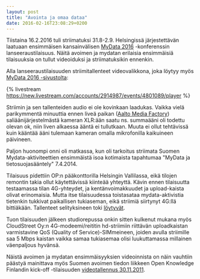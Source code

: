 ```yaml
---
layout: post
title: "Avointa ja omaa dataa"
date: 2016-02-16T23:08:29+0200
---
```


Tiistaina 16.2.2016 tuli striimatuksi 31.8-2.9. Helsingissä järjestettävän laatuaan ensimmäisen kansainvälisen [MyData 2016](http://mydata2016.org/) -konferenssin lanseeraustilaisuus. Näitä avoimen ja mydatan erilaisia ensimmäisiä tilaisuuksia on tullut videoiduksi ja striimatuksikin ennenkin.<!--more-->

Alla lanseeraustilaisuuden striimitallenteet videovalikkona, joka löytyy myös [MyData 2016 -sivustolta](http://mydata2016.org/launch-event): 

{% livestream https://new.livestream.com/accounts/2914987/events/4801089/player %}

Striimin ja sen tallenteiden audio ei ole kovinkaan laadukas. Vaikka vielä parikymmentä minuuttia ennen liveä paikan ([Aalto Media Factory](http://mediafactory.aalto.fi/)) saliäänijärjestelmästä kameran XLR:ään saatu ns. summaääni oli todettu olevan ok, niin liven alkaessa ääntä ei tullutkaan. Muuta ei ollut tehtävissä kuin kääntää ääni tulemaan kameran omalla mikrofonilla kaikuineen päivineen.

Paljon huonompi onni oli matkassa, kun oli tarkoitus striimata Suomen Mydata-aktiviteettien ensimmäistä isoa kotimaista tapahtumaa "MyData ja tietosuojasääntely" 7.4.2014.

Tilaisuus pidettiin OP:n pääkonttorilla Helsingin Vallilassa, eikä tilojen remontin takia ollut käytettävissä kiinteää yhteyttä. Kävin ennen tilaisuutta testaamassa tilan 4G-yhteydet, ja kentänvoimakkuudet ja upload-kaista olivat erinomaisia. Mutta itse tilaisuudessa toistasataa mydata-aktivistia tietenkin tukkivat paikallisen tukiaseman, eikä striimiä siirtynyt 4G:llä bittiäkään. Tallenteet selityksineen toki [löytyvät](https://livestream.com/ITstriimIT/MyData-2014-04-07).

Tuon tilaisuuden jälkeen studiorepussa onkin sitten kulkenut mukana myös CloudStreet Oy:n 4G-modeemi/reititin hd-striimiin riittävän uploadkaistan varmistavine QoS (Quality of Service)-SIMmeineen, joiden avulla striimille saa 5 Mbps kaistan vaikka samaa tukiasemaa olisi luukuttamassa millainen väenpaljous hyvänsä.

Näistä avoimen ja mydatan ensimmäisyyksien videoinnista on näin vauhtiin päästyä mainittava myös Suomen avoimen tiedon liikkeen Open Knowledge Finlandin kick-off -tilaisuuden [videotallennus 30.11.2011](https://vimeo.com/album/2177940/sort:preset/format:detail). 